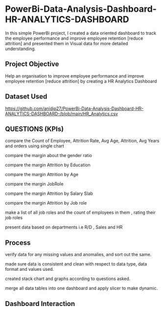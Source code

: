 # PowerBi-Data-Analysis-Dashboard-HR-ANALYTICS-DASHBOARD

In this simple PowerBi project, I created a data oriented dashboard to track the  employee performance and improve employee retention [reduce attrition] and presented them in Visual data for more detailed understanding. 

## Project Objective 

Help an organisation to improve employee performance and improve employee retention [reduce attrition] by creating a HR Analytics Dashboard 

## Dataset Used 

https://github.com/anidip27/PowerBi-Data-Analysis-Dashboard-HR-ANALYTICS-DASHBOARD-/blob/main/HR_Analytics.csv

## QUESTIONS (KPIs) 

compare the Count of Employee, Attrition Rate, Avg Age, Attrition, Avg Years and orders using single chart 

compare the margin about the gender ratio

compare the margin Attrition by Education 

compare the margin Attrition by Age

compare the margin JobRole

compare the margin Attrition by Salary Slab

compare the margin Attrition by Job role

make a list of all job roles and the count of employees in them , rating their job roles 

present data based on departments i.e R/D , Sales and HR


## Process 

verify data for any missing values and anomalies, and sort out the same. 

made sure data is consistent and clean with respect to data type, data format and values used. 

created stack chart and graphs according to questions asked. 

merge all data tables into one dashboard and apply slicer to make dynamic.


 ## Dashboard Interaction 
